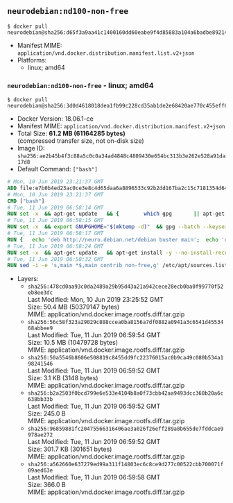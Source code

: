 ## `neurodebian:nd100-non-free`

```console
$ docker pull neurodebian@sha256:d65f3a9aa41c1400160dd60eabe9f4d85883a104a6badbe89214d8463369ffdd
```

-	Manifest MIME: `application/vnd.docker.distribution.manifest.list.v2+json`
-	Platforms:
	-	linux; amd64

### `neurodebian:nd100-non-free` - linux; amd64

```console
$ docker pull neurodebian@sha256:3d0d4618018dea1fb99c228cd35ab1de2e68420ae770c455eff65f325a31e532
```

-	Docker Version: 18.06.1-ce
-	Manifest MIME: `application/vnd.docker.distribution.manifest.v2+json`
-	Total Size: **61.2 MB (61164285 bytes)**  
	(compressed transfer size, not on-disk size)
-	Image ID: `sha256:ae2b45b4f3c88a5c0c0a34ad4848c4809430e654bc313b3e262e528a91da17d8`
-	Default Command: `["bash"]`

```dockerfile
# Mon, 10 Jun 2019 23:21:37 GMT
ADD file:e7b0b4ed23ac0ce3e8c4d65daa6a8896533c92b2dd167ba2c15c7181354d64b6 in / 
# Mon, 10 Jun 2019 23:21:37 GMT
CMD ["bash"]
# Tue, 11 Jun 2019 06:58:14 GMT
RUN set -x 	&& apt-get update 	&& { 		which gpg 		|| apt-get install -y --no-install-recommends gnupg 	; } 	&& { 		gpg --version | grep -q '^gpg (GnuPG) 1\.' 		|| apt-get install -y --no-install-recommends dirmngr 	; } 	&& rm -rf /var/lib/apt/lists/*
# Tue, 11 Jun 2019 06:58:15 GMT
RUN set -x 	&& export GNUPGHOME="$(mktemp -d)" 	&& gpg --batch --keyserver ha.pool.sks-keyservers.net --recv-keys DD95CC430502E37EF840ACEEA5D32F012649A5A9 	&& gpg --batch --export DD95CC430502E37EF840ACEEA5D32F012649A5A9 > /etc/apt/trusted.gpg.d/neurodebian.gpg 	&& rm -rf "$GNUPGHOME" 	&& apt-key list | grep neurodebian
# Tue, 11 Jun 2019 06:58:17 GMT
RUN { 	echo 'deb http://neuro.debian.net/debian buster main'; 	echo 'deb http://neuro.debian.net/debian data main'; 	echo '#deb-src http://neuro.debian.net/debian-devel buster main'; } > /etc/apt/sources.list.d/neurodebian.sources.list
# Tue, 11 Jun 2019 06:58:24 GMT
RUN set -x 	&& apt-get update 	&& apt-get install -y --no-install-recommends neurodebian-freeze eatmydata 	&& ln -s /usr/bin/eatmydata /usr/local/bin/apt-get 	&& rm -rf /var/lib/apt/lists/*
# Tue, 11 Jun 2019 06:58:32 GMT
RUN sed -i -e 's,main *$,main contrib non-free,g' /etc/apt/sources.list.d/neurodebian.sources.list /etc/apt/sources.list
```

-	Layers:
	-	`sha256:478cd0aa93c0da2489a29b95d43a21a942cece28ecb0ba0f99770f52eb8ee3dc`  
		Last Modified: Mon, 10 Jun 2019 23:25:52 GMT  
		Size: 50.4 MB (50379147 bytes)  
		MIME: application/vnd.docker.image.rootfs.diff.tar.gzip
	-	`sha256:56c58f323a29029c888ccea0ba8156a7df0882a0941a3c6541d4553468abbee9`  
		Last Modified: Tue, 11 Jun 2019 06:59:54 GMT  
		Size: 10.5 MB (10479728 bytes)  
		MIME: application/vnd.docker.image.rootfs.diff.tar.gzip
	-	`sha256:50a5546b8606e508819c8455dd9fc22376015ac0b9ca49c080b534a198241546`  
		Last Modified: Tue, 11 Jun 2019 06:59:52 GMT  
		Size: 3.1 KB (3148 bytes)  
		MIME: application/vnd.docker.image.rootfs.diff.tar.gzip
	-	`sha256:b2a2503f0bcd799e6e533e4104b8a0f73cbb42aa9493dcc360b20a6c638bb33b`  
		Last Modified: Tue, 11 Jun 2019 06:59:52 GMT  
		Size: 245.0 B  
		MIME: application/vnd.docker.image.rootfs.diff.tar.gzip
	-	`sha256:96859881fc20475566316406ae3a026f26eff289a8b655de7fddcae9978ae272`  
		Last Modified: Tue, 11 Jun 2019 06:59:52 GMT  
		Size: 301.7 KB (301651 bytes)  
		MIME: application/vnd.docker.image.rootfs.diff.tar.gzip
	-	`sha256:a562660e637279ed99a311f14803ec6c8ce9d277c00522cbb700071f09aed63e`  
		Last Modified: Tue, 11 Jun 2019 06:59:58 GMT  
		Size: 366.0 B  
		MIME: application/vnd.docker.image.rootfs.diff.tar.gzip
